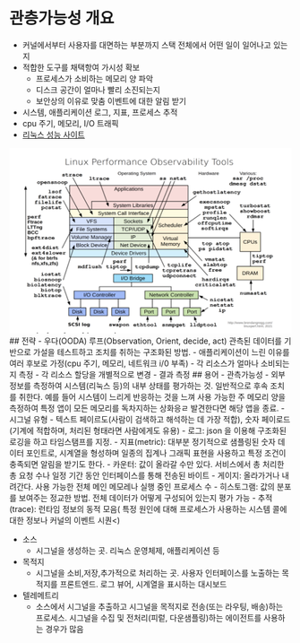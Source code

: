 # 관층가능성 개요
- 커널에서부터 사용자를 대면하는 부분까지 스택 전체에서 어떤 일이 일어나고 있는지
- 적합한 도구를 채택항여 가시성 확보
  - 프로세스가 소비하는 메모리 양 파악
  - 디스크 공간이 얼마나 빨리 소진되는지
  - 보안상의 이유로 맞춤 이벤트에 대한 알림 받기
- 시스템, 애플리케이션 로그, 지표, 프로세스 추적
- cpu 주기, 메모리, I/O 트래픽
- [리눅스 성능 사이트](https://www.brendangregg.com/linuxperf.html)
<img src="./linux-performance.png"/>
## 전략
- 우다(OODA) 루프(Observation, Orient, decide, act) 관측된 데이터를 기반으로 가설을 테스트하고 조치를 취하는 구조화된 방법.
    - 애플리케이션이 느린 이유를 여러 후보로 가정(cpu 주기, 메모리, 네트워크 i/0 부족)
    - 각 리소스가 얼마나 소비되는지 측정
    - 각 리소스 할당을 개별적으로 변경
    - 결과 측정
## 용어
- 관측가능성
  - 외부 정보를 측정하여 시스템(리눅스 등)의 내부 상태를 평가하는 것. 일반적으로 후속 조치를 취한다. 예를 들어 시스템이 느리게 반응하는 것을 느껴 사용 가능한 주 메모리 양을 측정하여 특정 앱이 모든 메모리를 독차지하는 상화응ㄹ 발견한다면 해당 앱을 종료.
- 시그널 유형
  - 텍스트 페이르도(사람이 검색하고 해석하는 데 가장 적합), 숫자 페이로드(기계에 적합하며, 처리된 형태라면 사람에게도 유용)
    - 로그: json 을 이용해 구조화된 로깅을 하고 타임스탬프를 지정.
    - 지표(metric): 대부분 정기적으로 샘플링된 숫자 데이터 포인트로, 시계열을 형성하며 일종의 집계나 그래픽 표현을 사용하고 특정 조건이 충족되면 알림을 받기도 한다.
      - 카운터: 값이 올라갈 수만 있다. 서비스에서 총 처리한 총 요청 수나 일정 기간 동안 인터페이스를 통해 전송된 바이트
      - 게이지: 올라가거나 내려간다. 사용 가능한 전체 메인 메모레나 실행 중인 프로세스 수
      - 히스토그램: 값의 분포를 보여주는 정교한 방법. 전체 데이터가 어떻게 구성되어 있는지 평가 가능
    - 추적(trace): 런타임 정보의 동적 모음( 특정 원인에 대해 프로세스가 사용하는 시스템 콜에 대한 정보나 커널의 이벤트 시퀀<)
    
- 소스
  - 시그널을 생성하는 곳. 리눅스 운영체제, 애플리케이션 등
- 목적지
  - 시그널을 소비,저장,추가적으로 처리하는 곳. 사용자 인터페이스를 노출하는 목적지를 프론트엔드. 로그 뷰어, 시계열을 표시하는 대시보드
- 텔레메트리
  - 소스에서 시그널을 추출하고 시그널을 목적지로 전송(또는 라우팅, 배송)하는 프로세스. 시그널을 수집 및 전처리(피렅, 다운샘플링)하는 에이전트를 사용하는 경우가 많음

